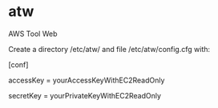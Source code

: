 # atw
AWS Tool Web

Create a directory /etc/atw/ and file /etc/atw/config.cfg with:

[conf]

accessKey = yourAccessKeyWithEC2ReadOnly

secretKey = yourPrivateKeyWithEC2ReadOnly
